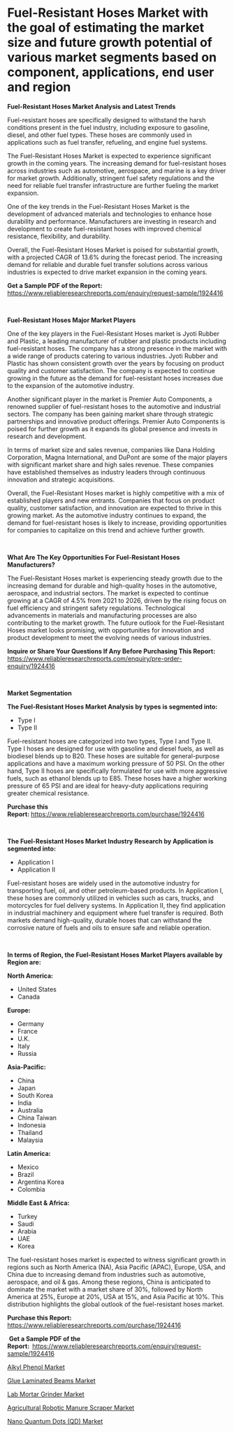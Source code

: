 <p><h1>Fuel-Resistant Hoses Market with the goal of estimating the market size and future growth potential of various market segments based on component, applications, end user and region</h1></p><p><strong>Fuel-Resistant Hoses Market Analysis and Latest Trends</strong></p>
<p><p>Fuel-resistant hoses are specifically designed to withstand the harsh conditions present in the fuel industry, including exposure to gasoline, diesel, and other fuel types. These hoses are commonly used in applications such as fuel transfer, refueling, and engine fuel systems.</p><p>The Fuel-Resistant Hoses Market is expected to experience significant growth in the coming years. The increasing demand for fuel-resistant hoses across industries such as automotive, aerospace, and marine is a key driver for market growth. Additionally, stringent fuel safety regulations and the need for reliable fuel transfer infrastructure are further fueling the market expansion.</p><p>One of the key trends in the Fuel-Resistant Hoses Market is the development of advanced materials and technologies to enhance hose durability and performance. Manufacturers are investing in research and development to create fuel-resistant hoses with improved chemical resistance, flexibility, and durability.</p><p>Overall, the Fuel-Resistant Hoses Market is poised for substantial growth, with a projected CAGR of 13.6% during the forecast period. The increasing demand for reliable and durable fuel transfer solutions across various industries is expected to drive market expansion in the coming years.</p></p>
<p><strong>Get a Sample PDF of the Report:&nbsp;</strong> <a href="https://www.reliableresearchreports.com/enquiry/request-sample/1924416">https://www.reliableresearchreports.com/enquiry/request-sample/1924416</a></p>
<p>&nbsp;</p>
<p><strong>Fuel-Resistant Hoses Major Market Players</strong></p>
<p><p>One of the key players in the Fuel-Resistant Hoses market is Jyoti Rubber and Plastic, a leading manufacturer of rubber and plastic products including fuel-resistant hoses. The company has a strong presence in the market with a wide range of products catering to various industries. Jyoti Rubber and Plastic has shown consistent growth over the years by focusing on product quality and customer satisfaction. The company is expected to continue growing in the future as the demand for fuel-resistant hoses increases due to the expansion of the automotive industry.</p><p>Another significant player in the market is Premier Auto Components, a renowned supplier of fuel-resistant hoses to the automotive and industrial sectors. The company has been gaining market share through strategic partnerships and innovative product offerings. Premier Auto Components is poised for further growth as it expands its global presence and invests in research and development.</p><p>In terms of market size and sales revenue, companies like Dana Holding Corporation, Magna International, and DuPont are some of the major players with significant market share and high sales revenue. These companies have established themselves as industry leaders through continuous innovation and strategic acquisitions.</p><p>Overall, the Fuel-Resistant Hoses market is highly competitive with a mix of established players and new entrants. Companies that focus on product quality, customer satisfaction, and innovation are expected to thrive in this growing market. As the automotive industry continues to expand, the demand for fuel-resistant hoses is likely to increase, providing opportunities for companies to capitalize on this trend and achieve further growth.</p></p>
<p>&nbsp;</p>
<p><strong>What Are The Key Opportunities For Fuel-Resistant Hoses Manufacturers?</strong></p>
<p><p>The Fuel-Resistant Hoses market is experiencing steady growth due to the increasing demand for durable and high-quality hoses in the automotive, aerospace, and industrial sectors. The market is expected to continue growing at a CAGR of 4.5% from 2021 to 2026, driven by the rising focus on fuel efficiency and stringent safety regulations. Technological advancements in materials and manufacturing processes are also contributing to the market growth. The future outlook for the Fuel-Resistant Hoses market looks promising, with opportunities for innovation and product development to meet the evolving needs of various industries.</p></p>
<p><strong>Inquire or Share Your Questions If Any Before Purchasing This Report:</strong> <a href="https://www.reliableresearchreports.com/enquiry/pre-order-enquiry/1924416">https://www.reliableresearchreports.com/enquiry/pre-order-enquiry/1924416</a></p>
<p>&nbsp;</p>
<p><strong>Market Segmentation</strong></p>
<p><strong>The Fuel-Resistant Hoses Market Analysis by types is segmented into:</strong></p>
<p><ul><li>Type I</li><li>Type II</li></ul></p>
<p><p>Fuel-resistant hoses are categorized into two types, Type I and Type II. Type I hoses are designed for use with gasoline and diesel fuels, as well as biodiesel blends up to B20. These hoses are suitable for general-purpose applications and have a maximum working pressure of 50 PSI. On the other hand, Type II hoses are specifically formulated for use with more aggressive fuels, such as ethanol blends up to E85. These hoses have a higher working pressure of 65 PSI and are ideal for heavy-duty applications requiring greater chemical resistance.</p></p>
<p><strong>Purchase this Report:&nbsp;</strong><a href="https://www.reliableresearchreports.com/purchase/1924416">https://www.reliableresearchreports.com/purchase/1924416</a></p>
<p>&nbsp;</p>
<p><strong>The Fuel-Resistant Hoses Market Industry Research by Application is segmented into:</strong></p>
<p><ul><li>Application I</li><li>Application II</li></ul></p>
<p><p>Fuel-resistant hoses are widely used in the automotive industry for transporting fuel, oil, and other petroleum-based products. In Application I, these hoses are commonly utilized in vehicles such as cars, trucks, and motorcycles for fuel delivery systems. In Application II, they find application in industrial machinery and equipment where fuel transfer is required. Both markets demand high-quality, durable hoses that can withstand the corrosive nature of fuels and oils to ensure safe and reliable operation.</p></p>
<p>&nbsp;</p>
<p><strong>In terms of Region, the Fuel-Resistant Hoses Market Players available by Region are:</strong></p>
<p>
    <p> <strong> North America: </strong>
        <ul>
            <li>United States</li>
            <li>Canada</li>
        </ul>
        </p> 
    <p> <strong> Europe: </strong>
        <ul>
            <li>Germany</li>
            <li>France</li>
            <li>U.K.</li>
            <li>Italy</li>
            <li>Russia</li>
        </ul>
        </p> 
    <p> <strong> Asia-Pacific: </strong>
        <ul>
            <li>China</li>
            <li>Japan</li>
            <li>South Korea</li>
            <li>India</li>
            <li>Australia</li>
            <li>China Taiwan</li>
            <li>Indonesia</li>
            <li>Thailand</li>
            <li>Malaysia</li>
        </ul>
        </p> 
    <p> <strong> Latin America: </strong>
        <ul>
            <li>Mexico</li>
            <li>Brazil</li>
            <li>Argentina Korea</li>
            <li>Colombia</li>
        </ul>
        </p> 
    <p> <strong> Middle East & Africa: </strong>
        <ul>
            <li>Turkey</li>
            <li>Saudi</li>
            <li>Arabia</li>
            <li>UAE</li>
            <li>Korea</li>
        </ul>
    </p>
    </p>
<p><p>The fuel-resistant hoses market is expected to witness significant growth in regions such as North America (NA), Asia Pacific (APAC), Europe, USA, and China due to increasing demand from industries such as automotive, aerospace, and oil & gas. Among these regions, China is anticipated to dominate the market with a market share of 30%, followed by North America at 25%, Europe at 20%, USA at 15%, and Asia Pacific at 10%. This distribution highlights the global outlook of the fuel-resistant hoses market.</p></p>
<p><strong>Purchase this Report: </strong><a href="https://www.reliableresearchreports.com/purchase/1924416">https://www.reliableresearchreports.com/purchase/1924416</a></p>
<p>&nbsp;<strong>Get a Sample PDF of the Report:&nbsp;&nbsp;</strong><a href="https://www.reliableresearchreports.com/enquiry/request-sample/1924416">https://www.reliableresearchreports.com/enquiry/request-sample/1924416</a></p>
<p><strong></strong></p>
<p><p><a href="https://view.publitas.com/reportprime-1/alkyl-phenol-market-size-furnishes-valuable-information-encompassing-market-share-market-trends-and-projections-spanning-from-2024-to-2031/">Alkyl Phenol Market</a></p><p><a href="https://view.publitas.com/reportprime-1/glue-laminated-beams-market-research-report-provides-thorough-industry-overview-which-offers-an-in-depth-analysis-of-product-trends-and-new-market-divisions/">Glue Laminated Beams Market</a></p><p><a href="https://poised-avenue-46d.notion.site/Lab-Mortar-Grinder-Market-Size-Share-Trends-Analysis-Report-By-Material-By-Type-By-End-user-By-461a950b7e0d4b61b7c84dca025f6a1e">Lab Mortar Grinder Market</a></p><p><a href="https://fearless-okapi-6c8.notion.site/Agricultural-Robotic-Manure-Scraper-Market-Research-Report-Provides-Critical-Insights-that-can-help--7265db5c29bd45dcac4bad4251bbcf89">Agricultural Robotic Manure Scraper Market</a></p><p><a href="https://gamy-alyssum-396.notion.site/Nano-Quantum-Dots-QD-Market-Research-Report-Unlocks-Analysis-on-the-Market-Financial-Status-Marke-a5bc3a476f4b442089ec4542c107cfbd">Nano Quantum Dots (QD) Market</a></p></p>